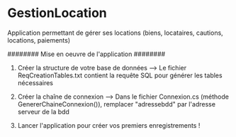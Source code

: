 # GestionLocation
Application permettant de gérer ses locations (biens, locataires, cautions, locations, paiements)

######## Mise en oeuvre de l'application ########


1. Créer la structure de votre base de données
	--> Le fichier ReqCreationTables.txt contient la requête SQL pour générer les tables nécessaires

2. Créer la chaîne de connexion
	--> Dans le fichier Connexion.cs (méthode GenererChaineConnexion()), remplacer "adressebdd" par l'adresse serveur de la bdd

3. Lancer l'application pour créer vos premiers enregistrements !
